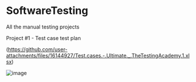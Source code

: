 # SoftwareTesting

All the manual testing projects

Project #1 - Test case test plan

(https://github.com/user-attachments/files/16144927/Test.cases.-.Ultimate._.TheTestingAcademy.1.xlsx)


![image](https://github.com/Tejesh-1234/SoftwareTesting/assets/175133927/f3ed351f-1d6e-4bf0-8b48-45d2de112972)


